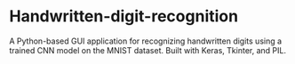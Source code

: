 # Handwritten-digit-recognition
A Python-based GUI application for recognizing handwritten digits using a trained CNN model on the MNIST dataset. Built with Keras, Tkinter, and PIL.

